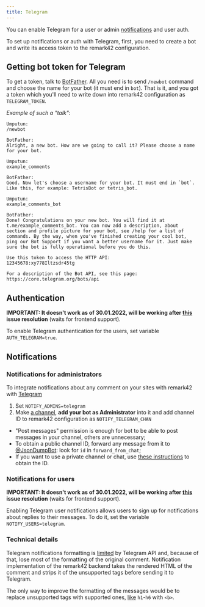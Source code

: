 ```yaml
---
title: Telegram
---
```


You can enable Telegram for a user or admin [notifications](https://remark42.com/docs/configuration/notifications/) and user auth.

To set up notifications or auth with Telegram, first, you need to create a bot and write its access token to the remark42 configuration.

## Getting bot token for Telegram

To get a token, talk to [BotFather](https://core.telegram.org/bots#6-botfather). All you need is to send `/newbot` command and choose the name for your bot (it must end in `bot`). That is it, and you got a token which you'll need to write down into remark42 configuration as `TELEGRAM_TOKEN`.

_Example of such a "talk"_:

```
Umputun:
/newbot

BotFather:
Alright, a new bot. How are we going to call it? Please choose a name for your bot.

Umputun:
example_comments

BotFather:
Good. Now let's choose a username for your bot. It must end in `bot`. Like this, for example: TetrisBot or tetris_bot.

Umputun:
example_comments_bot

BotFather:
Done! Congratulations on your new bot. You will find it at t.me/example_comments_bot. You can now add a description, about section and profile picture for your bot, see /help for a list of commands. By the way, when you've finished creating your cool bot, ping our Bot Support if you want a better username for it. Just make sure the bot is fully operational before you do this.

Use this token to access the HTTP API:
12345678:xy778Iltzsdr45tg

For a description of the Bot API, see this page: https://core.telegram.org/bots/api
```

## Authentication

**IMPORTANT: It doesn't work as of 30.01.2022, will be working after [this](https://github.com/umputun/remark42/issues/707) issue resolution** (waits for frontend support).

To enable Telegram authentication for the users, set variable `AUTH_TELEGRAM=true`.

## Notifications

### Notifications for administrators

To integrate notifications about any comment on your sites with remark42 with [Telegram](https://telegram.org)

1. Set `NOTIFY_ADMINS=telegram`
2. Make [a channel](https://telegram.org/faq_channels), **add your bot as Administrator** into it and add channel ID to remark42 configuration as `NOTIFY_TELEGRAM_CHAN`
  * "Post messages" permission is enough for bot to be able to post messages in your channel, others are unnecessary;
  * To obtain a public channel ID, forward any message from it to [@JsonDumpBot](https://t.me/JsonDumpBot): look for `id` in `forward_from_chat`;
  * If you want to use a private channel or chat, use [these instructions](https://github.com/GabrielRF/telegram-id#web-channel-id) to obtain the ID.

### Notifications for users

**IMPORTANT: It doesn't work as of 30.01.2022, will be working after [this](https://github.com/umputun/remark42/issues/830) issue resolution** (waits for frontend support).

Enabling Telegram user notifications allows users to sign up for notifications about replies to their messages. To do it, set the variable `NOTIFY_USERS=telegram`.

### Technical details

Telegram notifications formatting is [limited](https://core.telegram.org/bots/api#html-style) by Telegram API and, because of that, lose most of the formatting of the original comment. Notification implementation of the remark42 backend takes the rendered HTML of the comment and strips it of the unsupported tags before sending it to Telegram.

The only way to improve the formatting of the messages would be to replace unsupported tags with supported ones, [like](https://github.com/umputun/remark42/issues/1202) `h1`-`h6` with `<b>`.
